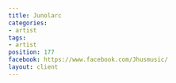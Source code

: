 ```yaml
---
title: Junolarc
categories:
- artist
tags:
- artist
position: 177
facebook: https://www.facebook.com/Jhusmusic/
layout: client
---
```


